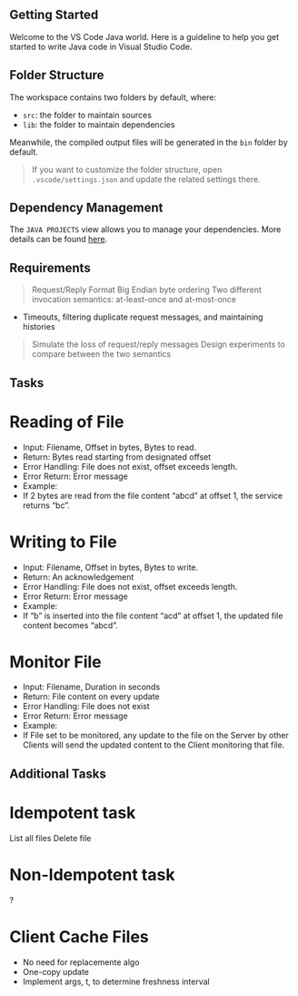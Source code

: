 ## Getting Started

Welcome to the VS Code Java world. Here is a guideline to help you get started to write Java code in Visual Studio Code.

## Folder Structure

The workspace contains two folders by default, where:

- `src`: the folder to maintain sources
- `lib`: the folder to maintain dependencies

Meanwhile, the compiled output files will be generated in the `bin` folder by default.

> If you want to customize the folder structure, open `.vscode/settings.json` and update the related settings there.

## Dependency Management

The `JAVA PROJECTS` view allows you to manage your dependencies. More details can be found [here](https://github.com/microsoft/vscode-java-dependency#manage-dependencies).

## Requirements
> Request/Reply Format
> Big Endian byte ordering 
> Two different invocation semantics: at-least-once and at-most-once
- Timeouts, filtering duplicate request messages, and maintaining histories
> Simulate the loss of request/reply messages
> Design experiments to compare between the two semantics

## Tasks
# Reading of File
- Input: Filename, Offset in bytes, Bytes to read.
- Return: Bytes read starting from designated offset
- Error Handling: File does not exist, offset exceeds length.
- Error Return: Error message 
- Example: 
- If 2 bytes are read from the file content “abcd” at offset 1, the service returns “bc”.

# Writing to File
- Input: Filename, Offset in bytes, Bytes to write.
- Return: An acknowledgement
- Error Handling: File does not exist, offset exceeds length.
- Error Return: Error message 
- Example: 
- If “b” is inserted into the file content “acd” at offset 1, the updated file content becomes “abcd”.

# Monitor File
- Input: Filename, Duration in seconds
- Return: File content on every update 
- Error Handling: File does not exist
- Error Return: Error message 
- Example: 
- If File set to be monitored, any update to the file on the Server by other Clients will send the updated content to the Client monitoring that file.

## Additional Tasks
# Idempotent task
List all files
Delete file

# Non-Idempotent task
?

# Client Cache Files
- No need for replacemente algo
- One-copy update
- Implement args, t, to determine freshness interval